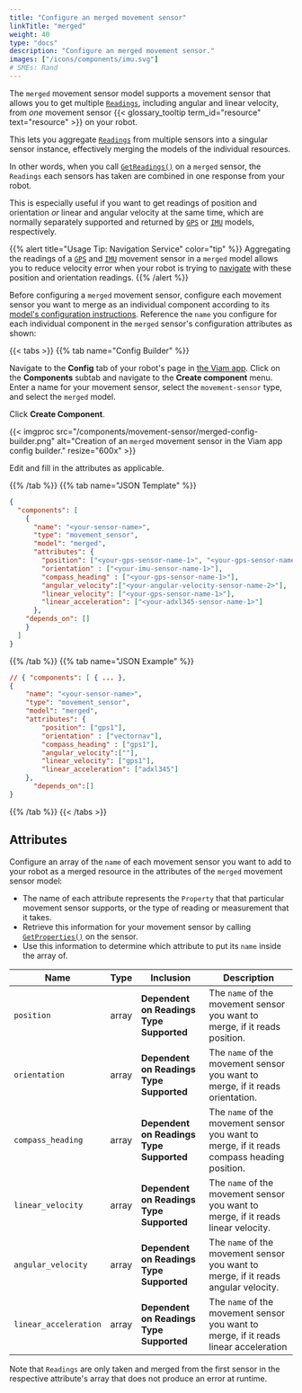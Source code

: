 ```yaml
---
title: "Configure an merged movement sensor"
linkTitle: "merged"
weight: 40
type: "docs"
description: "Configure an merged movement sensor."
images: ["/icons/components/imu.svg"]
# SMEs: Rand
---
```


The `merged` movement sensor model supports a movement sensor that allows you to get multiple [`Readings`](/components/movement-sensor/#getreadings), including angular and linear velocity, from *one* movement sensor {{< glossary_tooltip term_id="resource" text="resource" >}} on your robot.

This lets you aggregate [`Readings`](/components/movement-sensor/#getreadings) from multiple sensors into a singular sensor instance, effectively merging the models of the individual resources.

In other words, when you call [`GetReadings()`](/components/movement-sensor/#getreadings) on a `merged` sensor, the `Readings` each sensors has taken are combined in one response from your robot.

This is especially useful if you want to get readings of position and orientation *or* linear and angular velocity at the same time, which are normally separately supported and returned by [`GPS`](/components/movement-sensor/#configuration) or [`IMU`](/components/movement-sensor/#configuration) models, respectively.

{{% alert title="Usage Tip: Navigation Service" color="tip" %}}
Aggregating the readings of a [`GPS`](/components/movement-sensor/#configuration) and [`IMU`](/components/movement-sensor/#configuration) movement sensor in a `merged` model allows you to reduce velocity error when your robot is trying to [navigate](/services/navigation/) with these position and orientation readings.
{{% /alert %}}

Before configuring a `merged` movement sensor, configure each movement sensor you want to merge as an individual component according to its [model's configuration instructions](/components/movement-sensor/#configuration).
Reference the `name` you configure for each individual component in the `merged` sensor's configuration attributes as shown:

{{< tabs >}}
{{% tab name="Config Builder" %}}

Navigate to the **Config** tab of your robot's page in [the Viam app](https://app.viam.com).
Click on the **Components** subtab and navigate to the **Create component** menu.
Enter a name for your movement sensor, select the `movement-sensor` type, and select the `merged` model.

Click **Create Component**.

{{< imgproc src="/components/movement-sensor/merged-config-builder.png" alt="Creation of an `merged` movement sensor in the Viam app config builder." resize="600x" >}}

Edit and fill in the attributes as applicable.

{{% /tab %}}
{{% tab name="JSON Template" %}}

```json {class="line-numbers linkable-line-numbers"}
{
  "components": [
    {
      "name": "<your-sensor-name>",
      "type": "movement_sensor",
      "model": "merged",
      "attributes": {
        "position": ["<your-gps-sensor-name-1>", "<your-gps-sensor-name-2>"],
        "orientation" : ["<your-imu-sensor-name-1>"],
        "compass_heading" : ["<your-gps-sensor-name-1>"],
        "angular_velocity":["<your-angular-velocity-sensor-name-2>"],
        "linear_velocity": ["<your-gps-sensor-name-1>"],
        "linear_acceleration": ["<your-adxl345-sensor-name-1>"]
      },
    "depends_on": [] 
    }
  ]
}
```

{{% /tab %}}
{{% tab name="JSON Example" %}}

```json {class="line-numbers linkable-line-numbers"}
// { "components": [ { ... },
{
    "name": "<your-sensor-name>",
    "type": "movement_sensor",
    "model": "merged",
    "attributes": {
        "position": ["gps1"],
        "orientation" : ["vectornav"],
        "compass_heading" : ["gps1"],
        "angular_velocity":[""],
        "linear_velocity": ["gps1"],
        "linear_acceleration": ["adxl345"]
    }, 
      "depends_on":[]
}
```

{{% /tab %}}
{{< /tabs >}}

## Attributes

Configure an array of the `name` of each movement sensor you want to add to your robot as a merged resource in the attributes of the `merged` movement sensor model:

- The name of each attribute represents the `Property` that that particular movement sensor supports, or the type of reading or measurement that it takes.
- Retrieve this information for your movement sensor by calling [`GetProperties()`](/components/movement-sensor/#getproperties) on the sensor.
- Use this information to determine which attribute to put its `name` inside the array of.

Name | Type | Inclusion | Description
---- | ---- | --------- | -----------
`position` | array | **Dependent on Readings Type Supported** | The `name` of the movement sensor you want to merge, if it reads position. |
`orientation` | array | **Dependent on Readings Type Supported** | The `name` of the movement sensor you want to merge, if it reads orientation. |
`compass_heading` | array | **Dependent on Readings Type Supported** | The `name` of the movement sensor you want to merge, if it reads compass heading position. |
`linear_velocity` | array | **Dependent on Readings Type Supported** | The `name` of the movement sensor you want to merge, if it reads linear velocity. |
`angular_velocity` | array | **Dependent on Readings Type Supported** | The `name` of the movement sensor you want to merge, if it reads angular velocity. |
`linear_acceleration` | array | **Dependent on Readings Type Supported** | The `name` of the movement sensor you want to merge, if it reads linear acceleration |

Note that `Readings` are only taken and merged from the first sensor in the respective attribute's array that does not produce an error at runtime.
